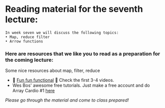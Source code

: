 # Reading material for the seventh lecture:

```
In week seven we will discuss the following topics:
• Map, reduce filter
• Arrow functions
```

### Here are resources that we like you to read as a preparation for the coming lecture:

Some nice resources about map, filter, reduce
- :dizzy: [Fun fun functional](https://www.youtube.com/playlist?list=PL0zVEGEvSaeEd9hlmCXrk5yUyqUag-n84) :dizzy: Check the first 3-4 videos.
- Wes Bos' awesome free tutorials. Just make a free account and do Array Cardio #1 [here](https://javascript30.com/)

_Please go through the material and come to class prepared!_







